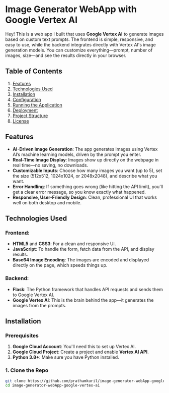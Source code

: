 # Image Generator WebApp with Google Vertex AI

Hey! This is a web app I built that uses **Google Vertex AI** to generate images based on custom text prompts. The frontend is simple, responsive, and easy to use, while the backend integrates directly with Vertex AI's image generation models. You can customize everything—prompt, number of images, size—and see the results directly in your browser.

## Table of Contents

1. [Features](#features)
2. [Technologies Used](#technologies-used)
3. [Installation](#installation)
4. [Configuration](#configuration)
5. [Running the Application](#running-the-application)
6. [Deployment](#deployment)
7. [Project Structure](#project-structure)
8. [License](#license)

## Features

- **AI-Driven Image Generation**: The app generates images using Vertex AI’s machine learning models, driven by the prompt you enter.
- **Real-Time Image Display**: Images show up directly on the webpage in real time—no saving, no downloads.
- **Customizable Inputs**: Choose how many images you want (up to 5), set the size (512x512, 1024x1024, or 2048x2048), and describe what you want.
- **Error Handling**: If something goes wrong (like hitting the API limit), you'll get a clear error message, so you know exactly what happened.
- **Responsive, User-Friendly Design**: Clean, professional UI that works well on both desktop and mobile.

## Technologies Used

### Frontend:

- **HTML5** and **CSS3**: For a clean and responsive UI.
- **JavaScript**: To handle the form, fetch data from the API, and display results.
- **Base64 Image Encoding**: The images are encoded and displayed directly on the page, which speeds things up.

### Backend:

- **Flask**: The Python framework that handles API requests and sends them to Google Vertex AI.
- **Google Vertex AI**: This is the brain behind the app—it generates the images from the prompts.

## Installation

### Prerequisites

1. **Google Cloud Account**: You'll need this to set up Vertex AI.
2. **Google Cloud Project**: Create a project and enable **Vertex AI API**.
3. **Python 3.8+**: Make sure you have Python installed.

### 1. Clone the Repo

```bash
git clone https://github.com/prathamkuril/image-generator-webApp-google-vertex-ai.git
cd image-generator-webApp-google-vertex-ai
```
